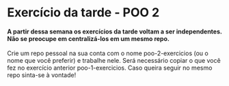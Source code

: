 # Exercício da tarde - POO 2

<strong>A partir dessa semana os exercícios da tarde voltam a ser independentes. Não se preocupe em centralizá-los em um mesmo repo.</strong>
<br><br>
Crie um repo pessoal na sua conta com o nome poo-2-exercicios (ou o nome que você preferir) e trabalhe nele. Será necessário copiar o que você fez no exercício anterior poo-1-exercicios. Caso queira seguir no mesmo repo sinta-se à vontade!
